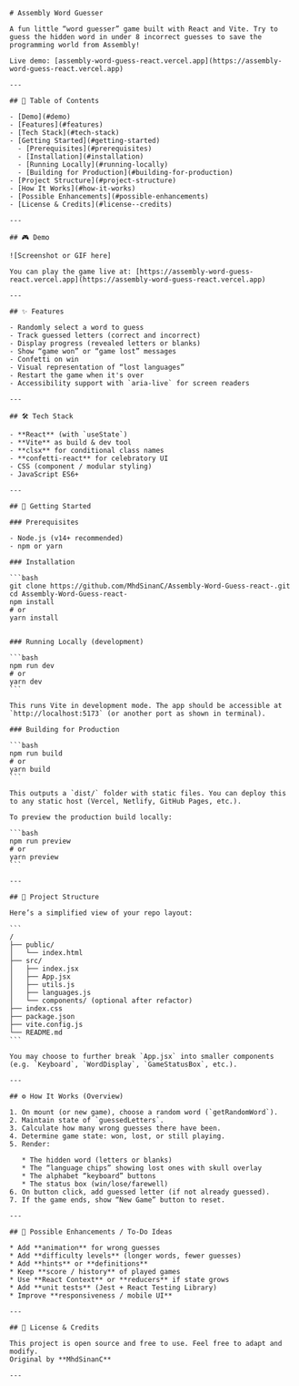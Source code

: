 ````
# Assembly Word Guesser

A fun little “word guesser” game built with React and Vite. Try to guess the hidden word in under 8 incorrect guesses to save the programming world from Assembly!  

Live demo: [assembly-word-guess-react.vercel.app](https://assembly-word-guess-react.vercel.app)  

---

## 🧩 Table of Contents

- [Demo](#demo)  
- [Features](#features)  
- [Tech Stack](#tech-stack)  
- [Getting Started](#getting-started)  
  - [Prerequisites](#prerequisites)  
  - [Installation](#installation)  
  - [Running Locally](#running-locally)  
  - [Building for Production](#building-for-production)  
- [Project Structure](#project-structure)  
- [How It Works](#how-it-works)  
- [Possible Enhancements](#possible-enhancements)  
- [License & Credits](#license--credits)  

---

## 🎮 Demo

![Screenshot or GIF here]  

You can play the game live at: [https://assembly-word-guess-react.vercel.app](https://assembly-word-guess-react.vercel.app)  

---

## ✨ Features

- Randomly select a word to guess  
- Track guessed letters (correct and incorrect)  
- Display progress (revealed letters or blanks)  
- Show “game won” or “game lost” messages  
- Confetti on win  
- Visual representation of “lost languages”  
- Restart the game when it's over  
- Accessibility support with `aria-live` for screen readers  

---

## 🛠 Tech Stack

- **React** (with `useState`)  
- **Vite** as build & dev tool  
- **clsx** for conditional class names  
- **confetti-react** for celebratory UI  
- CSS (component / modular styling)  
- JavaScript ES6+  

---

## 🚀 Getting Started

### Prerequisites

- Node.js (v14+ recommended)  
- npm or yarn  

### Installation

```bash
git clone https://github.com/MhdSinanC/Assembly-Word-Guess-react-.git
cd Assembly-Word-Guess-react-
npm install
# or
yarn install


### Running Locally (development)

```bash
npm run dev
# or
yarn dev
```

This runs Vite in development mode. The app should be accessible at `http://localhost:5173` (or another port as shown in terminal).

### Building for Production

```bash
npm run build
# or
yarn build
```

This outputs a `dist/` folder with static files. You can deploy this to any static host (Vercel, Netlify, GitHub Pages, etc.).

To preview the production build locally:

```bash
npm run preview
# or
yarn preview
```

---

## 📁 Project Structure

Here’s a simplified view of your repo layout:

```
/
├── public/
│   └── index.html
├── src/
│   ├── index.jsx
│   ├── App.jsx
│   ├── utils.js
│   ├── languages.js
│   └── components/ (optional after refactor)
├── index.css
├── package.json
├── vite.config.js
└── README.md
```

You may choose to further break `App.jsx` into smaller components (e.g. `Keyboard`, `WordDisplay`, `GameStatusBox`, etc.).

---

## ⚙️ How It Works (Overview)

1. On mount (or new game), choose a random word (`getRandomWord`).
2. Maintain state of `guessedLetters`.
3. Calculate how many wrong guesses there have been.
4. Determine game state: won, lost, or still playing.
5. Render:

   * The hidden word (letters or blanks)
   * The “language chips” showing lost ones with skull overlay
   * The alphabet “keyboard” buttons
   * The status box (win/lose/farewell)
6. On button click, add guessed letter (if not already guessed).
7. If the game ends, show “New Game” button to reset.

---

## 🔮 Possible Enhancements / To-Do Ideas

* Add **animation** for wrong guesses
* Add **difficulty levels** (longer words, fewer guesses)
* Add **hints** or **definitions**
* Keep **score / history** of played games
* Use **React Context** or **reducers** if state grows
* Add **unit tests** (Jest + React Testing Library)
* Improve **responsiveness / mobile UI**

---

## 📜 License & Credits

This project is open source and free to use. Feel free to adapt and modify.
Original by **MhdSinanC**

---


